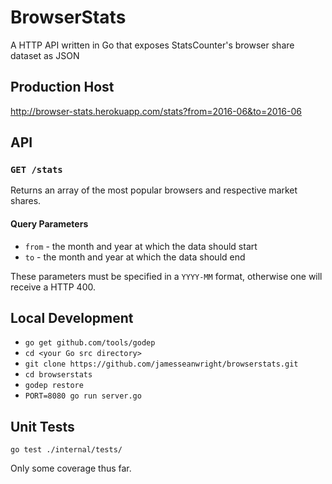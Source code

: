 # BrowserStats

A HTTP API written in Go that exposes StatsCounter's browser share dataset as JSON 


## Production Host

http://browser-stats.herokuapp.com/stats?from=2016-06&to=2016-06


## API

### `GET /stats`

Returns an array of the most popular browsers and respective market shares.

#### Query Parameters

* `from` - the month and year at which the data should start
* `to` - the month and year at which the data should end

These parameters must be specified in a `YYYY-MM` format, otherwise one will receive a HTTP 400.


## Local Development

* `go get github.com/tools/godep`
* `cd <your Go src directory>`
* `git clone https://github.com/jamesseanwright/browserstats.git`
* `cd browserstats`
* `godep restore`
* `PORT=8080 go run server.go`


## Unit Tests

`go test ./internal/tests/`

Only some coverage thus far.